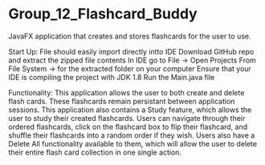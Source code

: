 # Group_12_Flashcard_Buddy
JavaFX application that creates and stores flashcards for the user to use.

Start Up:
    File should easily import directly intto IDE
    Download GitHub repo and extract the zipped file contents
    In IDE go to File -> Open Projects From File System -> <URL> for the extracted folder on your computer
    Ensure that your IDE is compiling the project with JDK 1.8
    Run the Main.java file
    
Functionality:
    This application allows the user to both create and delete flash cards. These flashcards remain persistant between application sessions. This application also contains a Study feature, which allows the user to study their created flashcards. Users can navigate through their ordered flashcards, click on the flashcard box to flip their flashcard, and shuffle their flashcards into a random order if they wish. Users also have a Delete All functionality available to them, which will allow the user to delete their entire flash card collection in one single action. 
